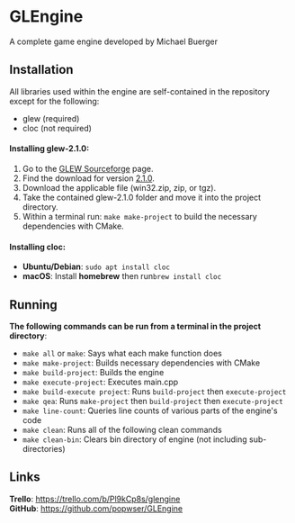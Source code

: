 # GLEngine
A complete game engine developed by Michael Buerger

## Installation
All libraries used within the engine are self-contained in the repository except for the following:
- glew (required)
- cloc (not required)

#### Installing glew-2.1.0:
1. Go to the [GLEW Sourceforge](http://glew.sourceforge.net/) page.
2. Find the download for version [2.1.0](https://sourceforge.net/projects/glew/files/glew/2.1.0/).
3. Download the applicable file (win32.zip, zip, or tgz).
4. Take the contained glew-2.1.0 folder and move it into the project directory.
5. Within a terminal run: ```make make-project``` to build the necessary dependencies with CMake.

#### Installing cloc:
- **Ubuntu/Debian**: ```sudo apt install cloc```
- **macOS**: Install **homebrew** then run```brew install cloc```


## Running
**The following commands can be run from a terminal in the project directory**:

- ```make all``` or ```make```: Says what each make function does
- ```make make-project```: Builds necessary dependencies with CMake
- ```make build-project```: Builds the engine
- ```make execute-project```: Executes main.cpp
- ```make build-execute project```: Runs ```build-project``` then ```execute-project```
- ```make qea```: Runs ```make-project``` then ```build-project``` then ```execute-project```
- ```make line-count```: Queries line counts of various parts of the engine's code
- ```make clean```: Runs all of the following clean commands
- ```make clean-bin```: Clears bin directory of engine (not including sub-directories)

## Links
**Trello**: <https://trello.com/b/Pl9kCp8s/glengine>  
**GitHub**: <https://github.com/popwser/GLEngine>
